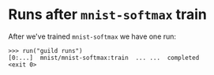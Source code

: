 # Runs after `mnist-softmax` train

After we've trained `mnist-softmax` we have one run:

    >>> run("guild runs")
    [0:...]  mnist/mnist-softmax:train  ... ...  completed
    <exit 0>
